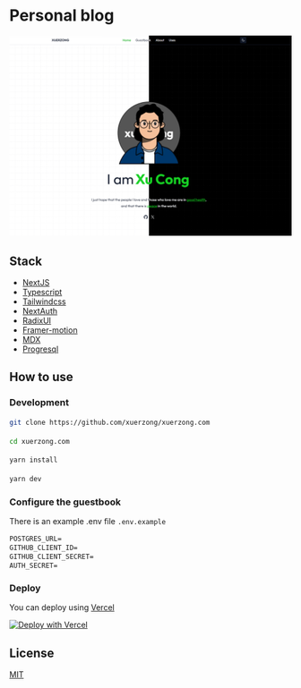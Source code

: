 # Personal blog

![HERO](./public/hero.png)

## Stack

- [NextJS](https://nextjs.org/)
- [Typescript](https://www.typescriptlang.org/)
- [Tailwindcss](https://tailwindcss.com/)
- [NextAuth](https://next-auth.js.org/)
- [RadixUI](https://www.radix-ui.com/)
- [Framer-motion](https://www.framer.com/motion/)
- [MDX](https://mdxjs.com/)
- [Progresql](https://www.postgresql.org/)

## How to use

### Development

```bash
git clone https://github.com/xuerzong/xuerzong.com

cd xuerzong.com

yarn install

yarn dev
```

### Configure the guestbook

There is an example .env file `.env.example`

```env
POSTGRES_URL=
GITHUB_CLIENT_ID=
GITHUB_CLIENT_SECRET=
AUTH_SECRET=
```

### Deploy

You can deploy using [Vercel](https://vercel.com)

[![Deploy with Vercel](https://vercel.com/button)](https://vercel.com/new/clone?repository-url=https://github.com/xuerzong/xuerzong.com)

## License

[MIT](./LICENSE)
